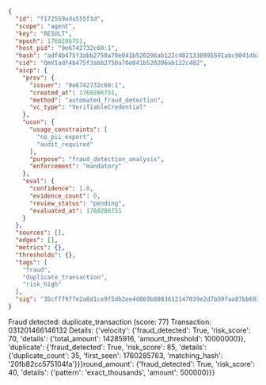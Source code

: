 ```json
{
  "id": "f172559ada555f1d",
  "scope": "agent",
  "key": "RESULT",
  "epoch": 1760286751,
  "host_pid": "9e6742732c60:1",
  "hash": "adf4b475f3abb2750a70e041b520206ab122c4021330895591abc90414b2fdde",
  "cid": "QmV1adf4b475f3abb2750a70e041b520206ab122c402",
  "aicp": {
    "prov": {
      "issuer": "9e6742732c60:1",
      "created_at": 1760286751,
      "method": "automated_fraud_detection",
      "vc_type": "VerifiableCredential"
    },
    "ucon": {
      "usage_constraints": [
        "no_pii_export",
        "audit_required"
      ],
      "purpose": "fraud_detection_analysis",
      "enforcement": "mandatory"
    },
    "eval": {
      "confidence": 1.0,
      "evidence_count": 0,
      "review_status": "pending",
      "evaluated_at": 1760286751
    }
  },
  "sources": [],
  "edges": [],
  "metrics": {},
  "thresholds": {},
  "tags": [
    "fraud",
    "duplicate_transaction",
    "risk_high"
  ],
  "sig": "35cfff977e2a8d1ce9f5db2ee4d869b8083612147039e2d7b99faa87bb6038f4"
}
```

Fraud detected: duplicate_transaction (score: 77)
Transaction: 031201466146132
Details: {'velocity': {'fraud_detected': True, 'risk_score': 70, 'details': {'total_amount': 14285916, 'amount_threshold': 10000000}}, 'duplicate': {'fraud_detected': True, 'risk_score': 85, 'details': {'duplicate_count': 35, 'first_seen': 1760285763, 'matching_hash': '20fb82cc575104fa'}}}round_amount': {'fraud_detected': True, 'risk_score': 40, 'details': {'pattern': 'exact_thousands', 'amount': 500000}}}